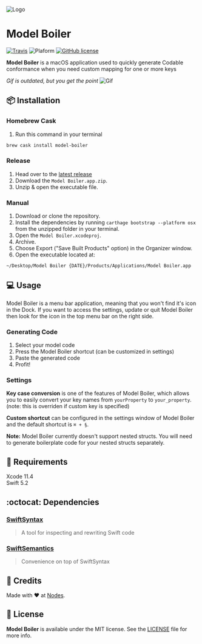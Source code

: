 ![Logo](https://raw.githubusercontent.com/nodes-ios/ModelBoiler/master/Model%20Boiler/Resources/Assets.xcassets/AppIcon.appiconset/Model%20Boiler_128.png)

# Model Boiler

[![Travis](https://img.shields.io/travis/nodes-ios/ModelBoiler.svg)](https://travis-ci.org/nodes-ios/ModelBoiler)
![Plaform](https://img.shields.io/badge/platform-macOS-brightgreen.svg)
[![GitHub license](https://img.shields.io/badge/license-MIT-blue.svg)](https://github.com/nodes-ios/ModelBoiler/blob/master/LICENSE)


**Model Boiler** is a macOS application used to quickly generate Codable conformance when you need custom mapping for one or more keys

*Gif is outdated, but you get the point*
![Gif](modelboiler.gif)


## 📦 Installation

### Homebrew Cask

1. Run this command in your terminal

~~~bash
brew cask install model-boiler
~~~

### Release

1. Head over to the [latest release](https://github.com/nodes-ios/ModelBoiler/releases/latest)
2. Download the `Model Boiler.app.zip`.
3. Unzip & open the executable file.

### Manual

1. Download or clone the repository.
2. Install the dependencies by running `carthage bootstrap --platform osx` from the unzipped folder in your terminal.
3. Open the `Model Boiler.xcodeproj`.
4. Archive.
5. Choose Export ("Save Built Products" option) in the Organizer window.
6. Open the executable located at:  

~~~bash
~/Desktop/Model Boiler {DATE}/Products/Applications/Model Boiler.app
~~~

## 💻 Usage

Model Boiler is a menu bar application, meaning that you won't find it's icon in the Dock. If you want to access the settings, update or quit Model Boiler then look for the icon in the top menu bar on the right side.

### Generating Code

1. Select your model code
2. Press the Model Boiler shortcut (can be customized in settings)
3. Paste the generated code
4. Profit!

### Settings

**Key case conversion** is one of the features of Model Boiler, which allows you to easily convert your key names from `yourProperty` to `your_property`. (note: this is overriden if custom key is specified)

**Custom shortcut** can be configured in the settings window of Model Boiler and the default shortcut is `⌘ + §`.

**Note:** Model Boiler currently doesn't support nested structs. You will need to generate boilerplate code for your nested structs separately.

## 📝 Requirements

Xcode 11.4  
Swift 5.2

## :octocat: Dependencies

### [SwiftSyntax](https://github.com/apple/swift-syntax)

> A tool for inspecting and rewriting Swift code

### [SwiftSemantics](https://github.com/SwiftDocOrg/SwiftSemantics)

> Convenience on top of SwiftSyntax

## 👥 Credits

Made with ❤️ at [Nodes](http://nodesagency.com).

## 📄 License

**Model Boiler** is available under the MIT license. See the [LICENSE](https://github.com/nodes-ios/ModelBoiler/blob/master/LICENSE) file for more info.
